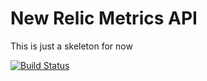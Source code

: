 # New Relic Metrics API

This is just a skeleton for now

[![Build Status](https://travis-ci.org/gnarf/node-newrelic-metrics.png?branch=master)](https://travis-ci.org/gnarf/node-newrelic-metrics)

